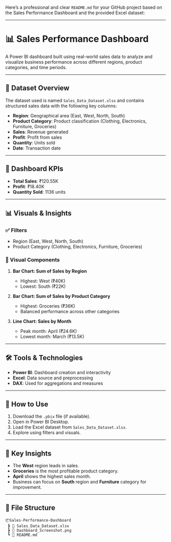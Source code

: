 Here’s a professional and clear `README.md` for your GitHub project based on the Sales Performance Dashboard and the provided Excel dataset:

---

# 📊 Sales Performance Dashboard

A Power BI dashboard built using real-world sales data to analyze and visualize business performance across different regions, product categories, and time periods.

---

## 📁 Dataset Overview

The dataset used is named `Sales_Data_Dataset.xlsx` and contains structured sales data with the following key columns:

* **Region**: Geographical area (East, West, North, South)
* **Product Category**: Product classification (Clothing, Electronics, Furniture, Groceries)
* **Sales**: Revenue generated
* **Profit**: Profit from sales
* **Quantity**: Units sold
* **Date**: Transaction date

---

## 🎯 Dashboard KPIs

* **Total Sales**: ₹120.55K
* **Profit**: ₹18.40K
* **Quantity Sold**: 1136 units

---

## 📊 Visuals & Insights

### ✅ Filters

* Region (East, West, North, South)
* Product Category (Clothing, Electronics, Furniture, Groceries)

### 📌 Visual Components

1. **Bar Chart: Sum of Sales by Region**

   * Highest: West (₹40K)
   * Lowest: South (₹22K)

2. **Bar Chart: Sum of Sales by Product Category**

   * Highest: Groceries (₹36K)
   * Balanced performance across other categories

3. **Line Chart: Sales by Month**

   * Peak month: April (₹24.6K)
   * Lowest month: March (₹13.5K)

---

## 🛠 Tools & Technologies

* **Power BI**: Dashboard creation and interactivity
* **Excel**: Data source and preprocessing
* **DAX**: Used for aggregations and measures

---

## 🚀 How to Use

1. Download the `.pbix` file (if available).
2. Open in Power BI Desktop.
3. Load the Excel dataset from `Sales_Data_Dataset.xlsx`.
4. Explore using filters and visuals.

---

## 📌 Key Insights

* The **West** region leads in sales.
* **Groceries** is the most profitable product category.
* **April** shows the highest sales month.
* Business can focus on **South** region and **Furniture** category for improvement.

---

## 📂 File Structure

```
📦Sales-Performance-Dashboard
 ┣ 📄 Sales_Data_Dataset.xlsx
 ┣ 📄 Dashboard_Screenshot.png
 ┗ 📄 README.md

